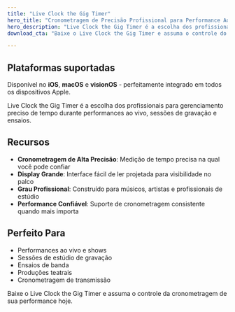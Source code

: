 ```yaml
---
title: "Live Clock the Gig Timer"
hero_title: "Cronometragem de Precisão Profissional para Performance Ao Vivo"
hero_description: "Live Clock the Gig Timer é a escolha dos profissionais para gerenciamento preciso de tempo durante performances ao vivo, sessões de gravação e ensaios."
download_cta: "Baixe o Live Clock the Gig Timer e assuma o controle do tempo da sua performance hoje."

---
```


## Plataformas suportadas

Disponível no **iOS**, **macOS** e **visionOS** - perfeitamente integrado em todos os dispositivos Apple.

Live Clock the Gig Timer é a escolha dos profissionais para gerenciamento preciso de tempo durante performances ao vivo, sessões de gravação e ensaios.

## Recursos

- **Cronometragem de Alta Precisão**: Medição de tempo precisa na qual você pode confiar
- **Display Grande**: Interface fácil de ler projetada para visibilidade no palco
- **Grau Profissional**: Construído para músicos, artistas e profissionais de estúdio
- **Performance Confiável**: Suporte de cronometragem consistente quando mais importa

## Perfeito Para

- Performances ao vivo e shows
- Sessões de estúdio de gravação
- Ensaios de banda
- Produções teatrais
- Cronometragem de transmissão

Baixe o Live Clock the Gig Timer e assuma o controle da cronometragem de sua performance hoje.
